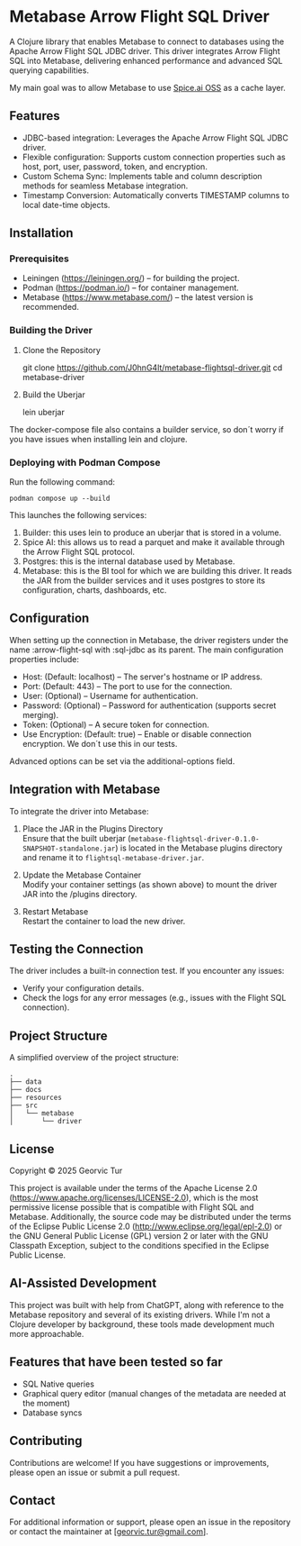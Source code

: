 # Metabase Arrow Flight SQL Driver

A Clojure library that enables Metabase to connect to databases using the Apache Arrow Flight SQL JDBC driver. This driver integrates Arrow Flight SQL into Metabase, delivering enhanced performance and advanced SQL querying capabilities.

My main goal was to allow Metabase to use [Spice.ai OSS](https://spiceai.org/docs) as a cache layer.

## Features

- JDBC-based integration: Leverages the Apache Arrow Flight SQL JDBC driver.
- Flexible configuration: Supports custom connection properties such as host, port, user, password, token, and encryption.
- Custom Schema Sync: Implements table and column description methods for seamless Metabase integration.
- Timestamp Conversion: Automatically converts TIMESTAMP columns to local date-time objects.

## Installation

### Prerequisites

- Leiningen (https://leiningen.org/) – for building the project.
- Podman (https://podman.io/) – for container management.
- Metabase (https://www.metabase.com/) – the latest version is recommended.

### Building the Driver

1. Clone the Repository

   git clone https://github.com/J0hnG4lt/metabase-flightsql-driver.git
   cd metabase-driver

2. Build the Uberjar

   lein uberjar


The docker-compose file also contains a builder service, so don´t worry if you have issues when installing lein and clojure.

### Deploying with Podman Compose

Run the following command:

```
podman compose up --build
```

This launches the following services:

1. Builder: this uses lein to produce an uberjar that is stored in a volume.
2. Spice AI: this allows us to read a parquet and make it available through the Arrow Flight SQL protocol.
3. Postgres: this is the internal database used by Metabase.
4. Metabase: this is the BI tool for which we are building this driver. It reads the JAR from the builder services and it uses postgres to store its configuration, charts, dashboards, etc. 

## Configuration

When setting up the connection in Metabase, the driver registers under the name :arrow-flight-sql with :sql-jdbc as its parent. The main configuration properties include:

- Host: (Default: localhost) – The server's hostname or IP address.
- Port: (Default: 443) – The port to use for the connection.
- User: (Optional) – Username for authentication.
- Password: (Optional) – Password for authentication (supports secret merging).
- Token: (Optional) – A secure token for connection.
- Use Encryption: (Default: true) – Enable or disable connection encryption. We don´t use this in our tests.

Advanced options can be set via the additional-options field.

## Integration with Metabase

To integrate the driver into Metabase:

1. Place the JAR in the Plugins Directory  
   Ensure that the built uberjar (`metabase-flightsql-driver-0.1.0-SNAPSHOT-standalone.jar`) is located in the Metabase plugins directory and rename it to `flightsql-metabase-driver.jar`.

2. Update the Metabase Container  
   Modify your container settings (as shown above) to mount the driver JAR into the /plugins directory.

3. Restart Metabase  
   Restart the container to load the new driver.

## Testing the Connection

The driver includes a built-in connection test. If you encounter any issues:

- Verify your configuration details.
- Check the logs for any error messages (e.g., issues with the Flight SQL connection).

## Project Structure

A simplified overview of the project structure:

```
.
├── data
├── docs
├── resources
├── src
│   └── metabase
│       └── driver
```
## License

Copyright © 2025 Georvic Tur

This project is available under the terms of the Apache License 2.0 (https://www.apache.org/licenses/LICENSE-2.0), which is the most permissive license possible that is compatible with Flight SQL and Metabase. Additionally, the source code may be distributed under the terms of the Eclipse Public License 2.0 (http://www.eclipse.org/legal/epl-2.0) or the GNU General Public License (GPL) version 2 or later with the GNU Classpath Exception, subject to the conditions specified in the Eclipse Public License.

## AI-Assisted Development

This project was built with help from ChatGPT, along with reference to the Metabase repository and several of its existing drivers. While I'm not a Clojure developer by background, these tools made development much more approachable.

## Features that have been tested so far

- SQL Native queries
- Graphical query editor (manual changes of the metadata are needed at the moment)
- Database syncs

## Contributing

Contributions are welcome! If you have suggestions or improvements, please open an issue or submit a pull request.

## Contact

For additional information or support, please open an issue in the repository or contact the maintainer at [georvic.tur@gmail.com].
